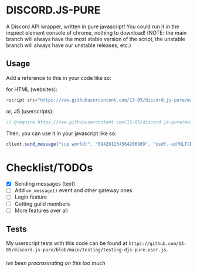 # DISCORD.JS-PURE
A Discord API wrapper, written in pure javascript! You could run it in the inspect element console of chrome, nothing to download! 
(NOTE: the main branch will always have the most stable version of the script, the unstable branch will always have our unstable releases, etc.)

## Usage
Add a reference to this in your code like so:

for HTML (websites):
```js
<script src="https://raw.githubusercontent.com/13-05/discord.js-pure/main/stable/discordjs-pure.js"></script>
```

or, JS (userscripts):
```js
// @require https://raw.githubusercontent.com/13-05/discord.js-pure/main/stable/discordjs-pure.js
```

Then, you can use it in your javascript like so:

```js
client.send_message("sup world!", "694201234564206969", "osdf.-sdfKLFJDSkkl-LSKDjldf.dsdjklSKLDJFsl"); //message, channelid, token
```

# Checklist/TODOs
- [x] Sending messages (text)
- [ ] Add `on_message()` event and other gateway ones
- [ ] Login feature
- [ ] Getting guild members
- [ ] More features over all

## Tests
My userscript tests with this code can be found at `https://github.com/13-05/discord.js-pure/blob/main/testing/testing-djs-pure.user.js`.




###### ive been procrasinating on this too much
